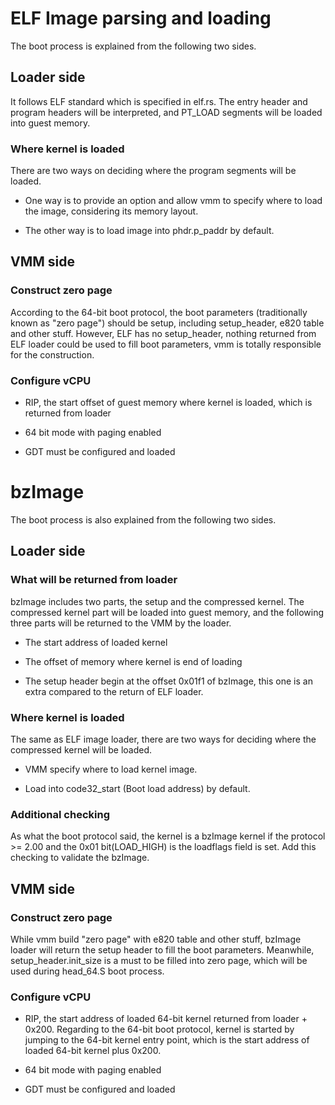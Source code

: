 # ELF Image parsing and loading

The boot process is explained from the following two sides.

## Loader side

It follows ELF standard which is specified in elf.rs.
The entry header and program headers will be interpreted, and PT_LOAD segments
will be loaded into guest memory.

### Where kernel is loaded

There are two ways on deciding where the program segments will be loaded.

- One way is to provide an option and allow vmm to specify where to load the
  image, considering its memory layout.

- The other way is to load image into phdr.p_paddr by default.

## VMM side

### Construct zero page

According to the 64-bit boot protocol, the boot parameters (traditionally known
as "zero page") should be setup, including setup_header, e820 table and other
stuff. However, ELF has no setup_header, nothing returned from ELF loader could
be used to fill boot parameters, vmm is totally responsible for the construction.

### Configure vCPU

- RIP, the start offset of guest memory where kernel is loaded, which is
  returned from loader

- 64 bit mode with paging enabled

- GDT must be configured and loaded

# bzImage

The boot process is also explained from the following two sides.

## Loader side

### What will be returned from loader

bzImage includes two parts, the setup and the compressed kernel. The compressed
kernel part will be loaded into guest memory, and the following three parts
will be returned to the VMM by the loader.

- The start address of loaded kernel

- The offset of memory where kernel is end of loading

- The setup header begin at the offset 0x01f1 of bzImage, this one is an extra
  compared to the return of ELF loader.

### Where kernel is loaded

The same as ELF image loader, there are two ways for deciding where the
compressed kernel will be loaded.

- VMM specify where to load kernel image.

- Load into code32_start (Boot load address) by default.

### Additional checking

As what the boot protocol said, the kernel is a bzImage kernel if the
protocol >= 2.00 and the 0x01 bit(LOAD_HIGH) is the loadflags field is set. Add
this checking to validate the bzImage.

## VMM side

### Construct zero page

While vmm build "zero page" with e820 table and other stuff, bzImage loader will
return the setup header to fill the boot parameters. Meanwhile,
setup_header.init_size is a must to be filled into zero page, which will be used
during head_64.S boot process.

### Configure vCPU

- RIP, the start address of loaded 64-bit kernel returned from loader + 0x200.
  Regarding to the 64-bit boot protocol, kernel is started by jumping to the
  64-bit kernel entry point, which is the start address of loaded 64-bit kernel
  plus 0x200.

- 64 bit mode with paging enabled

- GDT must be configured and loaded


